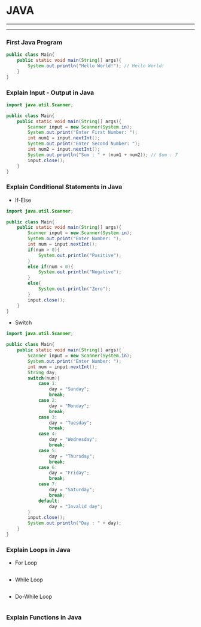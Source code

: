 # JAVA
---

---

### First Java Program
```java
public class Main{
    public static void main(String[] args){
        System.out.println("Hello World!"); // Hello World!
    }
}
```

### Explain Input - Output in Java
```java
import java.util.Scanner;

public class Main{
    public static void main(String[] args){
        Scanner input = new Scanner(System.in);
        System.out.print("Enter First Number: ");
        int num1 = input.nextInt();
        System.out.print("Enter Second Number: ");
        int num2 = input.nextInt();
        System.out.println("Sum : " + (num1 + num2)); // Sum : 7
        input.close();
    }
}
```

### Explain Conditional Statements in Java
- If-Else
```java
import java.util.Scanner;

public class Main{
    public static void main(String[] args){
        Scanner input = new Scanner(System.in);
        System.out.print("Enter Number: ");
        int num = input.nextInt();
        if(num > 0){
            System.out.println("Positive");
        }
        else if(num < 0){
            System.out.println("Negative");
        }
        else{
            System.out.println("Zero");
        }
        input.close();
    }
}
```

- Switch
```java
import java.util.Scanner;

public class Main{
    public static void main(String[] args){
        Scanner input = new Scanner(System.in);
        System.out.print("Enter Number: ");
        int num = input.nextInt();
        String day;
        switch(num){
            case 1:
                day = "Sunday";
                break;
            case 2:
                day = "Monday";
                break;
            case 3:
                day = "Tuesday";
                break;
            case 4:
                day = "Wednesday";
                break;
            case 5:
                day = "Thursday";
                break;
            case 6:
                day = "Friday";
                break;
            case 7:
                day = "Saturday";
                break;
            default:
                day = "Invalid day";
        }
        input.close();
        System.out.println("Day : " + day);
    }
}
```

### Explain Loops in Java
- For Loop
```java

```

- While Loop
```java

```

- Do-While Loop
```java

```

### Explain Functions in Java
```java

```









